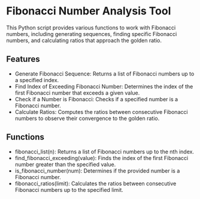 # Fibonacci Number Analysis Tool

This Python script provides various functions to work with Fibonacci numbers, including generating sequences, finding specific Fibonacci numbers, and calculating ratios that approach the golden ratio.

## Features

- Generate Fibonacci Sequence: Returns a list of Fibonacci numbers up to a specified index.
- Find Index of Exceeding Fibonacci Number: Determines the index of the first Fibonacci number that exceeds a given value.
- Check if a Number is Fibonacci: Checks if a specified number is a Fibonacci number.
- Calculate Ratios: Computes the ratios between consecutive Fibonacci numbers to observe their convergence to the golden ratio.

## Functions

- fibonacci_list(n): Returns a list of Fibonacci numbers up to the nth index.
- find_fibonacci_exceeding(value): Finds the index of the first Fibonacci number greater than the specified value.
- is_fibonacci_number(num): Determines if the provided number is a Fibonacci number.
- fibonacci_ratios(limit): Calculates the ratios between consecutive Fibonacci numbers up to the specified limit.


